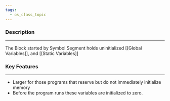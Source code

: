 ```yaml
---
tags:
  - os_class_topic
---
```

### Description
---
The Block started by Symbol Segment holds uninitialized [[Global Variables]], and [[Static Variables]]

### Key Features
---
- Larger for those programs that reserve but do not immediately initialize memory
- Before the program runs these variables are initialized to zero.